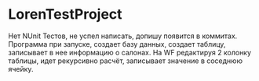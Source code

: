 # LorenTestProject
Нет NUnit Тестов, не успел написать, допишу появится в коммитах.
Программа при запуске, создает базу данных, создает таблицу, записывает в нее информацию о салонах.
На WF редактируя 2 колонку таблицы, идет рекурсивно расчёт, записывает значение в соседнюю ячейку.
